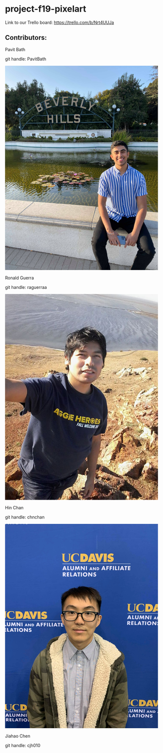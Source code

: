 # project-f19-pixelart

Link to our Trello board: https://trello.com/b/Nrt4UUJa

## Contributors:

Pavit Bath

git handle: PavitBath

![](Members/Pavit.jpg)

Ronald Guerra

git handle: raguerraa

![](Members/ronald.jpg)

Hin Chan

git handle: chnchan

![](Members/Hin.jpg)

Jiahao Chen

git handle: cjh010
